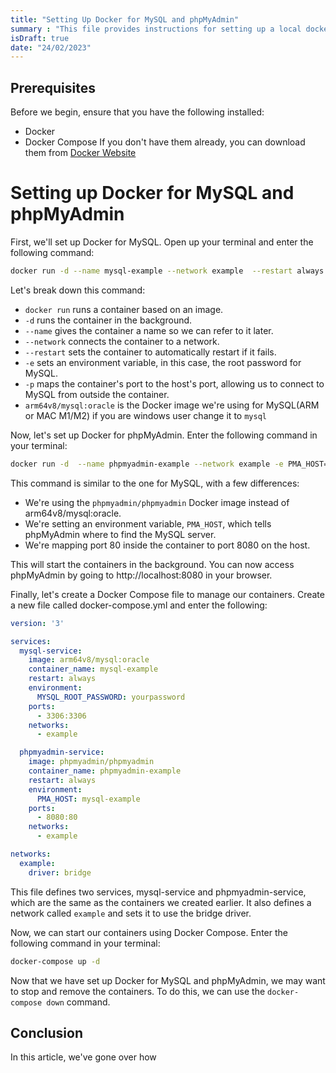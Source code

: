 ```yaml
---
title: "Setting Up Docker for MySQL and phpMyAdmin"
summary : "This file provides instructions for setting up a local docker environment with MySQL and phpMyAdmin."
isDraft: true
date: "24/02/2023"
---
```


## Prerequisites
Before we begin, ensure that you have the following installed:
- Docker
- Docker Compose
If you don't have them already, you can download them from [Docker Website](https://www.docker.com/) 

# Setting up Docker for MySQL and phpMyAdmin
First, we'll set up Docker for MySQL. Open up your terminal and enter the following command:
```bash
docker run -d --name mysql-example --network example  --restart always -e MYSQL_ROOT_PASSWORD=yourpassword -p 3306:3306 arm64v8/mysql:oracle
```
Let's break down this command:
- `docker run` runs a container based on an image.
- `-d` runs the container in the background.
- `--name` gives the container a name so we can refer to it later.
- `--network` connects the container to a network.
- `--restart` sets the container to automatically restart if it fails.
- `-e` sets an environment variable, in this case, the root password for MySQL.
- `-p` maps the container's port to the host's port, allowing us to connect to MySQL from outside the container.
- `arm64v8/mysql:oracle` is the Docker image we're using for MySQL(ARM or MAC M1/M2) if you are windows user change it to `mysql`

Now, let's set up Docker for phpMyAdmin. Enter the following command in your terminal:
```bash
docker run -d  --name phpmyadmin-example --network example -e PMA_HOST=mysql-example  -p 8080:80  phpmyadmin/phpmyadmin
```
This command is similar to the one for MySQL, with a few differences:
- We're using the `phpmyadmin/phpmyadmin` Docker image instead of arm64v8/mysql:oracle.
- We're setting an environment variable, `PMA_HOST`, which tells phpMyAdmin where to find the MySQL server.
- We're mapping port 80 inside the container to port 8080 on the host.

This will start the containers in the background. You can now access phpMyAdmin by going to http://localhost:8080 in your browser.

Finally, let's create a Docker Compose file to manage our containers. Create a new file called docker-compose.yml and enter the following:
```yml
version: '3'

services:
  mysql-service:
    image: arm64v8/mysql:oracle
    container_name: mysql-example
    restart: always
    environment:
      MYSQL_ROOT_PASSWORD: yourpassword
    ports:
      - 3306:3306
    networks:
      - example

  phpmyadmin-service:
    image: phpmyadmin/phpmyadmin
    container_name: phpmyadmin-example
    restart: always
    environment:
      PMA_HOST: mysql-example
    ports:
      - 8080:80
    networks:
      - example

networks:
  example:
    driver: bridge
```

This file defines two services, mysql-service and phpmyadmin-service, which are the same as the containers we created earlier. It also defines a network called `example` and sets it to use the bridge driver.

Now, we can start our containers using Docker Compose. Enter the following command in your terminal:
```bash
docker-compose up -d
```

Now that we have set up Docker for MySQL and phpMyAdmin, we may want to stop and remove the containers. To do this, we can use the `docker-compose down` command.

## Conclusion
In this article, we've gone over how
